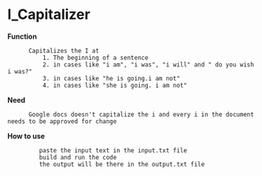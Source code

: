 # I_Capitalizer
**Function** 

          Capitalizes the I at
              1. The beginning of a sentence
              2. in cases like "i am", "i was", "i will" and " do you wish i was?"
              3. in cases like "he is going.i am not" 
              4. in cases like "she is going. i am not"
              
**Need**

          Google docs doesn't capitalize the i and every i in the document needs to be approved for change

**How to use**

             paste the input text in the input.txt file
             build and run the code
             the output will be there in the output.txt file
